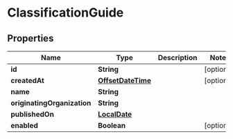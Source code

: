 
# ClassificationGuide

## Properties
Name | Type | Description | Notes
------------ | ------------- | ------------- | -------------
**id** | **String** |  |  [optional]
**createdAt** | [**OffsetDateTime**](OffsetDateTime.md) |  |  [optional]
**name** | **String** |  | 
**originatingOrganization** | **String** |  | 
**publishedOn** | [**LocalDate**](LocalDate.md) |  | 
**enabled** | **Boolean** |  |  [optional]



